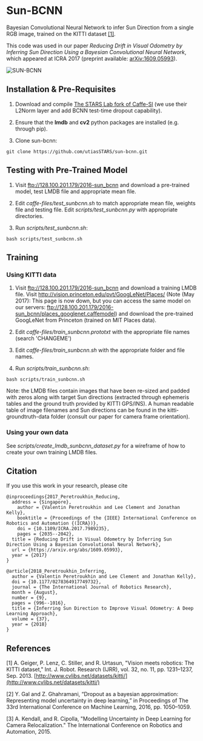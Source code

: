 # Sun-BCNN
Bayesian Convolutional Neural Network to infer Sun Direction from a single RGB image, trained on the KITTI dataset [[1]](#references). 

This code was used in our paper *Reducing Drift in Visual Odometry by Inferring Sun Direction Using a Bayesian Convolutional Neural Network*, which appeared at ICRA 2017 (preprint available: [arXiv:1609.05993](http://arxiv.org/abs/1609.05993)).

![SUN-BCNN](sun-bcnn.png)

## Installation & Pre-Requisites

1. Download and compile [The STARS Lab fork of Caffe-Sl](https://github.com/utiasSTARS/caffe-sl) (we use their L2Norm layer and add BCNN test-time dropout capability).

2. Ensure that the **lmdb** and **cv2** python packages are installed (e.g. through pip).

3. Clone sun-bcnn:
```
git clone https://github.com/utiasSTARS/sun-bcnn.git
```

## Testing with Pre-Trained Model
1. Visit ftp://128.100.201.179/2016-sun_bcnn and download a pre-trained model, test LMDB file and appropriate mean file.

2. Edit *caffe-files/test_sunbcnn.sh* to match appropriate mean file, weights file and testing file.  Edit *scripts/test_sunbcnn.py* with appropriate directories.

3. Run *scripts/test_sunbcnn.sh*:
```
bash scripts/test_sunbcnn.sh
```

## Training
### Using KITTI data
1. Visit ftp://128.100.201.179/2016-sun_bcnn and download a training LMDB file. Visit http://vision.princeton.edu/pvt/GoogLeNet/Places/ (Note (May 2017): This page is now down, but you can access the same model on our servers: ftp://128.100.201.179/2016-sun_bcnn/places_googlenet.caffemodel) and download the pre-trained GoogLeNet from Princeton (trained on MIT Places data).

2. Edit *caffe-files/train_sunbcnn.prototxt* with the appropriate file names (search 'CHANGEME')

3. Edit *caffe-files/train_sunbcnn.sh* with the appropriate folder and file names.

4. Run *scripts/train_sunbcnn.sh*:
```
bash scripts/train_sunbcnn.sh
```

Note: the LMDB files contain images that have been re-sized and padded with zeros along with target Sun directions (extracted through ephemeris tables and the ground truth provided by KITTI GPS/INS). A human readable table of image filenames and Sun directions can be found in the kitti-groundtruth-data folder (consult our paper for camera frame orientation).

### Using your own data
See *scripts/create_lmdb_sunbcnn_dataset.py* for a wireframe of how to create your own training LMDB files.

##  Citation
If you use this work in your research, please cite

```
@inproceedings{2017_Peretroukhin_Reducing,
  address = {Singapore},
	author = {Valentin Peretroukhin and Lee Clement and Jonathan Kelly},
	booktitle = {Proceedings of the {IEEE} International Conference on Robotics and Automation {(ICRA})},
	doi = {10.1109/ICRA.2017.7989235},
	pages = {2035--2042},
  title = {Reducing Drift in Visual Odometry by Inferring Sun Direction Using a Bayesian Convolutional Neural Network},
  url = {https://arxiv.org/abs/1609.05993},
  year = {2017}
}

@article{2018_Peretroukhin_Inferring,
  author = {Valentin Peretroukhin and Lee Clement and Jonathan Kelly},
  doi = {10.1177/0278364917749732},
  journal = {The International Journal of Robotics Research},
  month = {August},
  number = {9},
  pages = {996--1016},
  title = {Inferring Sun Direction to Improve Visual Odometry: A Deep Learning Approach},
  volume = {37},
  year = {2018}
}
```

##  References
[1] A. Geiger, P. Lenz, C. Stiller, and R. Urtasun, "Vision meets robotics: The KITTI dataset," Int. J. Robot. Research (IJRR), vol. 32, no. 11, pp. 1231–1237, Sep. 2013. [http://www.cvlibs.net/datasets/kitti/](http://www.cvlibs.net/datasets/kitti/)

[2] Y. Gal and Z. Ghahramani, “Dropout as a bayesian approximation: Representing model uncertainty in deep learning,” in Proceedings of The 33rd International Conference on Machine Learning, 2016, pp. 1050–1059.

[3] A. Kendall, and R. Cipolla, "Modelling Uncertainty in Deep Learning for Camera Relocalization." The International Conference on Robotics and Automation, 2015.
